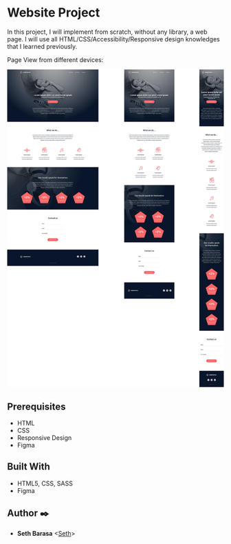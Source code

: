 # Website Project

In this project, I will implement from scratch, without any library, a web page. I will use all HTML/CSS/Accessibility/Responsive design knowledges that I learned previously.

Page View from different devices:

<p align="center">
  <img src="alldevices.jpg"
       alt="Template">
</p>

## Prerequisites

- HTML
- CSS
- Responsive Design
- Figma

## Built With

- HTML5, CSS, SASS
- Figma

## Author :black_nib:

* **Seth Barasa** <[Seth](https://github.com/barasa001)>
